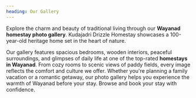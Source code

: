 ```yaml
---
heading: Our Gallery
---
```

Explore the charm and beauty of traditional living through our **Wayanad homestay photo gallery**. Kudajadri Drizzle Homestay showcases a 100-year-old heritage home set in the heart of nature. 

Our gallery features spacious bedrooms, wooden interiors, peaceful surroundings, and glimpses of daily life at one of the top-rated **homestays in Wayanad**. From cozy rooms to scenic views of paddy fields, every image reflects the comfort and culture we offer. Whether you're planning a family vacation or a romantic getaway, our photo gallery helps you experience the warmth of Wayanad before your stay. Browse and book your stay with confidence.